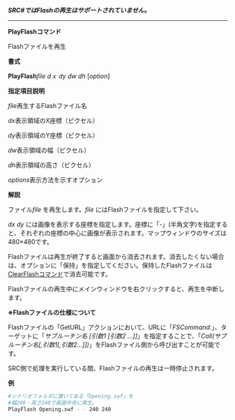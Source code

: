 ***SRC#ではFlashの再生はサポートされていません。***

----

**PlayFlashコマンド**

Flashファイルを再生

**書式**

**PlayFlash***file dｘ dy dw dh* [*option*]

**指定項目説明**

*file*再生するFlashファイル名

*dx*表示領域のX座標（ピクセル）

*dy*表示領域のY座標（ピクセル）

*dw*表示領域の幅（ピクセル）

*dh*表示領域の高さ（ピクセル）

*options*表示方法を示すオプション

**解説**

ファイル*file* を再生します。*file* にはFlashファイルを指定して下さい。

*dx dy* には画像を表示する座標を指定します。座標に「-」(半角文字)を指定すると、それぞれの座標の中心に画像が表示されます。マップウィンドウのサイズは480×480です。

Flashファイルは再生が終了すると画面から消去されます。消去したくない場合は、オプションに「保持」を指定してください。保持したFlashファイルは[ClearFlashコマンド](ClearFlashコマンド.md)で消去可能です。

Flashファイルの再生中にメインウィンドウを右クリックすると、再生を中断します。

**※Flashファイルの仕様について**

Flashファイルの「GetURL」アクションにおいて、URLに「*FSCommand:*」、ターゲットに「*サブルーチン名 [引数1 [引数2 …]]*」を指定することで、「*Call(サブルーチン名[,引数1[,引数2…]])*」をFlashファイル側から呼び出すことが可能です。

SRC側で処理を実行している間、Flashファイルの再生は一時停止されます。

**例**
```sh
#シナリオフォルダに置いてある「Opening.swf」を
#幅240・高さ240で画面中央に再生。
PlayFlash Opening.swf - - 240 240
```

